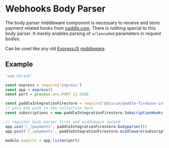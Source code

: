# Webhooks Body Parser
The body parser middleware component is necessary to receive and store payment related hooks from [paddle.com](https://www.paddle.com/). There is nothing special to this body parser. It merely enables parsing of `urlencoded` parameters in request bodies.

Can be used like any old [ExpressJS](https://expressjs.com/) [middleware](https://expressjs.com/en/guide/using-middleware.html). 

## Example
```js
'use strict'

const express = require('express')
const app = express()
const port = process.env.PORT || 3456

const paddleIntegrationFirestore = require('@discue/paddle-firebase-integration')
// pass the path to the collection here
const subscriptions = new paddleIntegrationFirestore.SubscriptionHooks('api_clients')

// register body parser first and middleware second
app.use('/_/payments', paddleIntegrationFirestore.bodyparser())
app.post('/_/payments', paddleIntegrationFirestore.middleware(subscriptions))

module.exports = app.listen(port)
```